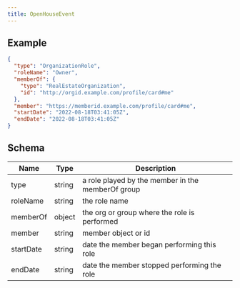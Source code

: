 ```yaml
---
title: OpenHouseEvent
---
```


## Example

```json
{
  "type": "OrganizationRole",
  "roleName": "Owner",
  "memberOf": {
    "type": "RealEstateOrganization",
    "id": "http://orgid.example.com/profile/card#me"
  },
  "member": "https://memberid.example.com/profile/card#me",
  "startDate": "2022-08-18T03:41:05Z",
  "endDate": "2022-08-18T03:41:05Z"
}
```

## Schema

| Name      | Type              | Description                                       |
| --------- | ----------------- | ------------------------------------------------- |
| type      | string            | a role played by the member in the memberOf group |
| roleName  | string            | the role name                                     |
| memberOf  | object            | the org or group where the role is performed      |
| member    | string<uri>       | member object or id                               |
| startDate | string<date-time> | date the member began performing this role        |
| endDate   | string<date-time> | date the member stopped performing the role       |
